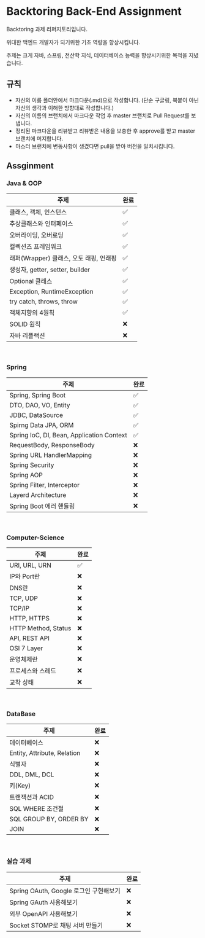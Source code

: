 # Backtoring Back-End Assignment

Backtoring 과제 리퍼지토리입니다.

위대한 백엔드 개발자가 되기위한 기초 역량을 향상시킵니다.

주제는 크게 자바, 스프링, 전산학 지식, 데이터베이스 능력을 향상시키위한 목적을 지녔습니다.

## 규칙
- 자신의 이름 폴더안에서 마크다운(.md)으로 작성합니다. (단순 구글링, 복붙이 아닌 자신의 생각과 이해한 방향대로 작성합니다.)
- 자신의 이름의 브랜치에서 마크다운 작업 후 master 브랜치로 Pull Request를 보냅니다.
- 정리된 마크다운을 리뷰받고 리뷰받은 내용을 보충한 후 approve를 받고 master 브랜치에 머지합니다.
- 마스터 브랜치에 변동사항이 생겼다면 pull을 받아 버전을 일치시킵니다.


## Assginment


### Java & OOP
주제 | 완료 |
--|--
클래스, 객체, 인스턴스 | ✅
추상클래스와 인터페이스 | ✅
오버라이딩, 오버로딩 | ✅
컬렉션즈 프레임워크 | ✅
래퍼(Wrapper) 클래스, 오토 래핑, 언래핑 | ✅
생성자, getter, setter, builder |  ✅
Optional 클래스 | ✅
Exception, RuntimeException | ✅
try catch, throws, throw | ✅
객체지향의 4원칙 | ✅
SOLID 원칙 | ❌
자바 리플랙션 | ❌

<br>

### Spring
주제 | 완료 |
--|--
Spring, Spring Boot | ✅
DTO, DAO, VO, Entity | ✅
JDBC, DataSource | ✅
Spirng Data JPA, ORM | ✅
Spring IoC, DI, Bean, Application Context | ✅
RequestBody, ResponseBody | ❌
Spring URL HandlerMapping | ❌
Spring Security | ❌
Spring AOP | ❌
Spring Filter, Interceptor | ❌
Layerd Architecture | ❌
Spring Boot 에러 핸들링 | ❌


<br>

### Computer-Science
주제 | 완료 |
--|--
URI, URL, URN | ✅
IP와 Port란 | ❌
DNS란 | ❌
TCP, UDP | ❌
TCP/IP | ❌
HTTP, HTTPS | ❌  
HTTP Method, Status | ❌
API, REST API | ❌
OSI 7 Layer | ❌
운영체제란 | ❌
프로세스와 스레드 | ❌
교착 상태 | ❌

<br>

### DataBase
주제 | 완료 |
--|--
데이터베이스 | ❌
Entity, Attribute, Relation | ❌
식별자 | ❌
DDL, DML, DCL | ❌ 
키(Key) | ❌
트랜잭션과 ACID | ❌
SQL WHERE 조건절 | ❌
SQL GROUP BY, ORDER BY | ❌
JOIN | ❌


<br>

### 실습 과제
주제 | 완료 |
--|--
Spring OAuth, Google 로그인 구현해보기 | ❌
Spring GAuth 사용해보기 | ❌
외부 OpenAPI 사용해보기 | ❌
Socket STOMP로 채팅 서버 만들기 | ❌


